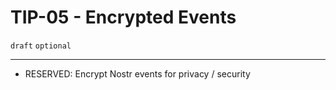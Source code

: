 # TIP-05 - Encrypted Events
`draft` `optional`

---

- RESERVED: Encrypt Nostr events for privacy / security